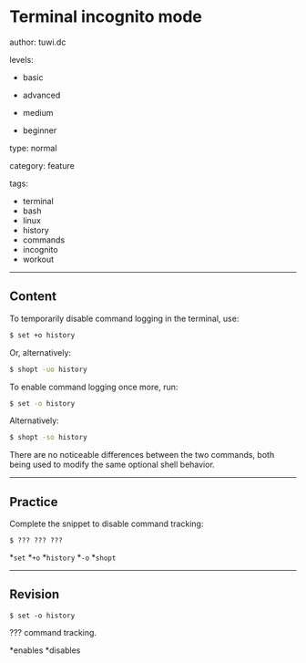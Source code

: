 # Terminal incognito mode
author: tuwi.dc

levels:

  - basic

  - advanced

  - medium

  - beginner

type: normal

category: feature

tags:
  - terminal
  - bash
  - linux
  - history
  - commands
  - incognito
  - workout


---
## Content

To temporarily disable command logging in the terminal, use:
```bash
$ set +o history 
```
Or, alternatively:
```bash
$ shopt -uo history 
```
To enable command logging once more, run:
```bash
$ set -o history 
```
Alternatively:
```bash
$ shopt -so history 
```
There are no noticeable differences between the two commands, both being used to modify the same optional shell behavior.

---
## Practice

Complete the snippet to disable command tracking:
```
$ ??? ??? ???
```
*`set`
*`+o`
*`history`
*`-o`
*`shopt`

---
## Revision

```
$ set -o history
```
??? command tracking.

*enables
*disables